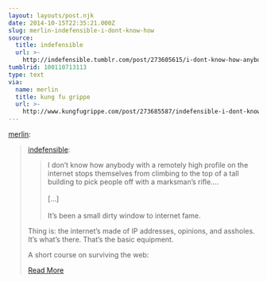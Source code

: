 ```yaml
---
layout: layouts/post.njk
date: 2014-10-15T22:35:21.000Z
slug: merlin-indefensible-i-dont-know-how
source:
  title: indefensible
  url: >-
    http://indefensible.tumblr.com/post/273605615/i-dont-know-how-anybody-with-a-remotely-high
tumblrid: 100110713113
type: text
via:
  name: merlin
  title: kung fu grippe
  url: >-
    http://www.kungfugrippe.com/post/273685587/indefensible-i-dont-know-how-anybody-with-a
---
```

<p><a href="http://www.kungfugrippe.com/post/273685587/indefensible-i-dont-know-how-anybody-with-a" class="tumblr_blog">merlin</a>:</p>

<blockquote>
<p><a href="http://indefensible.me/post/273605615/i-dont-know-how-anybody-with-a-remotely-high-profile" class="tumblr_blog">indefensible</a>:</p>

<blockquote>
  <p>I don’t know how anybody with a remotely high profile on the internet stops themselves from climbing to the top of a tall building to pick people off with a marksman’s rifle….<br/><br/>
  […]<br/><br/>
  It’s been a small dirty window to internet fame.</p>
</blockquote>

<p>Thing is: the internet’s made of IP addresses, opinions, and assholes. It’s what’s there. That’s the basic equipment.</p>

<p>A short course on surviving the web:</p>

<p><a href="http://www.kungfugrippe.com/post/273685587/indefensible-i-dont-know-how-anybody-with-a">Read More</a></p></blockquote>
